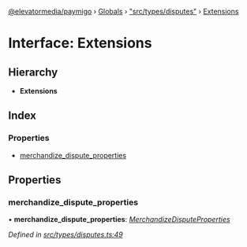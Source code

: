 [@elevatormedia/paymigo](../README.md) › [Globals](../globals.md) › ["src/types/disputes"](../modules/_src_types_disputes_.md) › [Extensions](_src_types_disputes_.extensions.md)

# Interface: Extensions

## Hierarchy

-   **Extensions**

## Index

### Properties

-   [merchandize_dispute_properties](_src_types_disputes_.extensions.md#merchandize_dispute_properties)

## Properties

### merchandize_dispute_properties

• **merchandize_dispute_properties**: _[MerchandizeDisputeProperties](_src_types_disputes_.merchandizedisputeproperties.md)_

_Defined in [src/types/disputes.ts:49](https://github.com/ELEVATORmedia/paymigo/blob/7be1a84/src/types/disputes.ts#L49)_
